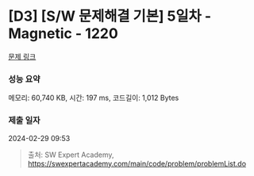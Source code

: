 # [D3] [S/W 문제해결 기본] 5일차 - Magnetic - 1220 

[문제 링크](https://swexpertacademy.com/main/code/problem/problemDetail.do?contestProbId=AV14hwZqABsCFAYD) 

### 성능 요약

메모리: 60,740 KB, 시간: 197 ms, 코드길이: 1,012 Bytes

### 제출 일자

2024-02-29 09:53



> 출처: SW Expert Academy, https://swexpertacademy.com/main/code/problem/problemList.do
